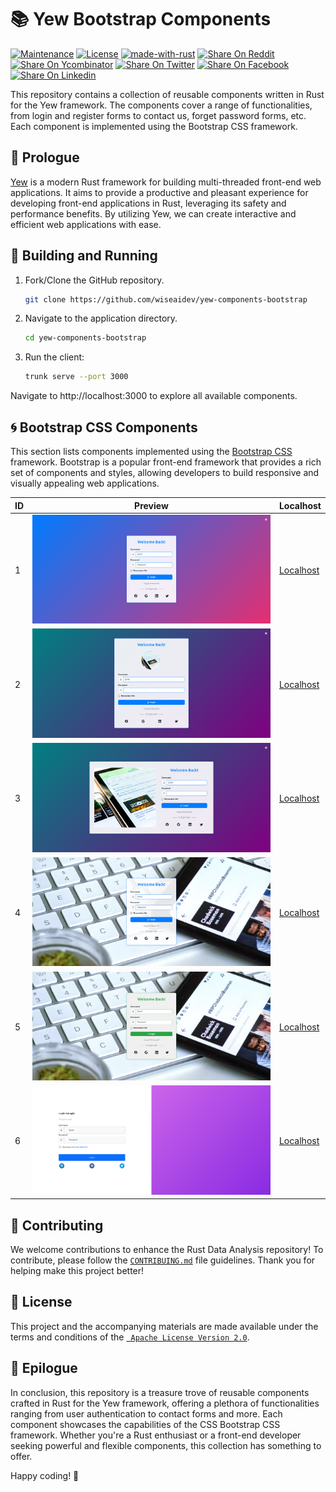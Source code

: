 # 📚 Yew Bootstrap Components

[![Maintenance](https://img.shields.io/badge/Maintained%3F-yes-green.svg)](https://github.com/wiseaidev)
[![License](https://img.shields.io/badge/License-Apache_2.0-blue.svg)](https://opensource.org/licenses/Apache-2.0)
[![made-with-rust](https://img.shields.io/badge/Made%20with-Rust-1f425f.svg?logo=rust&logoColor=white)](https://www.rust-lang.org/)
[![Share On Reddit](https://img.shields.io/badge/share%20on-reddit-red?style=flat-square&logo=reddit)](https://reddit.com/submit?url=https://github.com/wiseaidev/yew-components-bootstrap&title=A%20Collection%20of%20Reusable%20Yew%20Framework%20Components%20-%20Bootstrap.)
[![Share On Ycombinator](https://img.shields.io/badge/share%20on-hacker%20news-orange?style=flat-square&logo=ycombinator)](https://news.ycombinator.com/submitlink?u=https://github.com/wiseaidev/yew-components-bootstrap&t=A%20Collection%20of%20Reusable%20Yew%20Framework%20Components%20-%20Bootstrap.)
[![Share On Twitter](https://img.shields.io/badge/share%20on-twitter-03A9F4?style=flat-square&logo=twitter)](https://twitter.com/share?url=https://github.com/wiseaidev/yew-components-bootstrap&text=A%20Collection%20of%20Reusable%20Yew%20Framework%20Components%20-%20Bootstrap.)
[![Share On Facebook](https://img.shields.io/badge/share%20on-facebook-1976D2?style=flat-square&logo=facebook)](https://www.facebook.com/sharer/sharer.php?u=https://github.com/wiseaidev/yew-components-bootstrap)
[![Share On Linkedin](https://img.shields.io/badge/share%20on-linkedin-3949AB?style=flat-square&logo=linkedin)](https://www.linkedin.com/shareArticle?url=https://github.com/wiseaidev/yew-components-bootstrap&title=A%20Collection%20of%20Reusable%20Yew%20Framework%20Components%20-%20Bootstrap.)

This repository contains a collection of reusable components written in Rust for the Yew framework. The components cover a range of functionalities, from login and register forms to contact us, forget password forms, etc. Each component is implemented using the Bootstrap CSS framework.

## 📖 Prologue

[Yew](yew.rs) is a modern Rust framework for building multi-threaded front-end web applications. It aims to provide a productive and pleasant experience for developing front-end applications in Rust, leveraging its safety and performance benefits. By utilizing Yew, we can create interactive and efficient web applications with ease.

## 🚀 Building and Running

1. Fork/Clone the GitHub repository.

   ```bash
   git clone https://github.com/wiseaidev/yew-components-bootstrap
   ```

1. Navigate to the application directory.

   ```bash
   cd yew-components-bootstrap
   ```

1. Run the client:

   ```sh
   trunk serve --port 3000
   ```

Navigate to http://localhost:3000 to explore all available components.

## 🌀 Bootstrap CSS Components

This section lists components implemented using the [Bootstrap CSS](https://getbootstrap.com/) framework. Bootstrap is a popular front-end framework that provides a rich set of components and styles, allowing developers to build responsive and visually appealing web applications.

| ID  | Preview | Localhost |
| --- | --- | --- |
| 1 | ![Component 1](./assets/form-one.png) | [Localhost](http://localhost:3000/bootstrap-css/1) |
| 2 | ![Component 2](./assets/form-two.png) | [Localhost](http://localhost:3000/bootstrap-css/2) |
| 3 | ![Component 3](./assets/form-three.png) | [Localhost](http://localhost:3000/bootstrap-css/3) |
| 4 | ![Component 4](./assets/form-four.png) | [Localhost](http://localhost:3000/bootstrap-css/4) |
| 5 | ![Component 5](./assets/form-five.png) | [Localhost](http://localhost:3000/bootstrap-css/5) |
| 6 | ![Component 6](./assets/form-six.png) | [Localhost](http://localhost:3000/bootstrap-css/6) |

## 🤝 Contributing

We welcome contributions to enhance the Rust Data Analysis repository! To contribute, please follow the [`CONTRIBUING.md`](CONTRIBUING.md) file guidelines. Thank you for helping make this project better!

## 📜 License

This project and the accompanying materials are made available under the terms and conditions of the [` Apache License Version 2.0`](https://github.com/wiseaidev/yew-components-bootstrap/blob/main/LICENSE).

## 📝 Epilogue

In conclusion, this repository is a treasure trove of reusable components crafted in Rust for the Yew framework, offering a plethora of functionalities ranging from user authentication to contact forms and more. Each component showcases the capabilities of the CSS Bootstrap CSS framework. Whether you're a Rust enthusiast or a front-end developer seeking powerful and flexible components, this collection has something to offer.

Happy coding! 🚀
